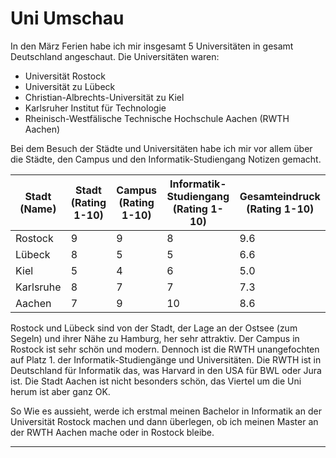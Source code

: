 # Uni Umschau

In den März Ferien habe ich mir insgesamt 5 Universitäten in gesamt Deutschland angeschaut. Die Universitäten waren:

- Universität Rostock
- Universität zu Lübeck
- Christian-Albrechts-Universität zu Kiel
- Karlsruher Institut für Technologie
- Rheinisch-Westfälische Technische Hochschule Aachen (RWTH Aachen)

Bei dem Besuch der Städte und Universitäten habe ich mir vor allem über die Städte, den Campus und den Informatik-Studiengang Notizen gemacht.

| Stadt (Name) | Stadt (Rating 1-10) | Campus (Rating 1-10) | Informatik-Studiengang (Rating 1-10) | Gesamteindruck (Rating 1-10) |
|--------------|---------------------|----------------------|--------------------------------------|------------------------------|
| Rostock      | 9                   | 9                    | 8                                    | 9.6                          |
| Lübeck       | 8                   | 5                    | 5                                    | 6.6                          |
| Kiel         | 5                   | 4                    | 6                                    | 5.0                          |
| Karlsruhe    | 8                   | 7                    | 7                                    | 7.3                          |
| Aachen       | 7                   | 9                    | 10                                   | 8.6                          |


Rostock und Lübeck sind von der Stadt, der Lage an der Ostsee (zum Segeln) und ihrer Nähe zu Hamburg, her sehr attraktiv. Der Campus in Rostock ist sehr schön und modern. Dennoch ist die RWTH unangefochten auf Platz 1. der Informatik-Studiengänge und Universitäten. Die RWTH ist in Deutschland für Informatik das, was Harvard in den USA für BWL oder Jura ist. Die Stadt Aachen ist nicht besonders schön, das Viertel um die Uni herum ist aber ganz OK.

So Wie es aussieht, werde ich erstmal meinen Bachelor in Informatik an der Universität Rostock machen und dann überlegen, ob ich meinen Master an der RWTH Aachen mache oder in Rostock bleibe.

---
